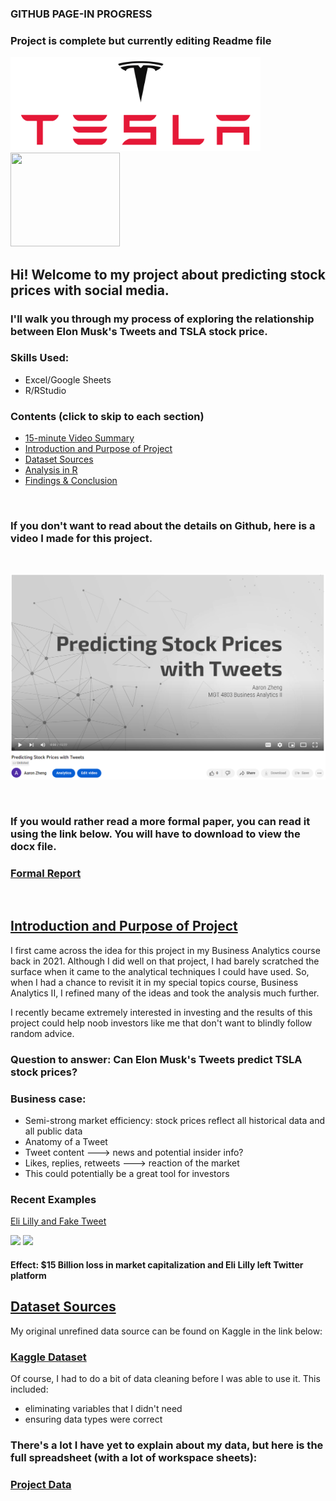 ### GITHUB PAGE-IN PROGRESS
### Project is complete but currently editing Readme file

<p float="left">
  <img src="./Images/Tesla Logo.png" width = "400"/>
  <img src="https://encrypted-tbn0.gstatic.com/images?q=tbn:ANd9GcS4n_urpJ9XpwOTdzBVbGvactwHrPagYQrTJPYjxfxLGkSyu7nJZVqRVGAeohnPgKMrnKE&usqp=CAU" width = "175px" height = "150px"/> 
</p>

## Hi! Welcome to my project about predicting stock prices with social media. 
### I'll walk you through my process of exploring the relationship between Elon Musk's Tweets and TSLA stock price.

### Skills Used:
* Excel/Google Sheets
* R/RStudio

### Contents (click to skip to each section)
* [15-minute Video Summary](#video)
* [Introduction and Purpose of Project](#intro)
* [Dataset Sources](#dataset)
* [Analysis in R](#r)
* [Findings & Conclusion](#conclusion)

<br>

<a name = "video"></a>
### If you don't want to read about the details on Github, here is a video I made for this project.
<br>

[<img src="./Images/Video.PNG" width = "700">](https://youtu.be/PrgOsxHKx6Y) 

<br>

### If you would rather read a more formal paper, you can read it using the link below. You will have to download to view the docx file.
### [Formal Report](https://github.com/AZheng1234/AZheng1234.github.io/blob/main/Twitter/Report.docx)

<br>

<a name = "intro"></a>
## <ins> Introduction and Purpose of Project </ins>

I first came across the idea for this project in my Business Analytics course back in 2021. Although I did well on that project, I had barely scratched the surface when it came to the analytical techniques I could have used. So, when I had a chance to revisit it in my special topics course, Business Analytics II, I refined many of the ideas and took the analysis much further.

I recently became extremely interested in investing and the results of this project could help noob investors like me that don't want to blindly follow random advice.

### Question to answer: Can Elon Musk's Tweets predict TSLA stock prices?

### Business case:
* Semi-strong market efficiency: stock prices reflect all historical data and all public data
* Anatomy of a Tweet
* Tweet content ---> news and potential insider info?
* Likes, replies, retweets ---> reaction of the market
* This could potentially be a great tool for investors

### Recent Examples

[Eli Lilly and Fake Tweet](https://www.fiercepharma.com/marketing/eli-lilly-hit-new-twitter-blue-fake-account-forced-apologize-over-free-insulin-tweet)

<p float="left">
<img src = "https://live-production.wcms.abc-cdn.net.au/403a354bce1611209de535709efbf2dc?impolicy=wcms_crop_resize&cropH=642&cropW=1141&xPos=26&yPos=0&width=862&height=485" height = "300">
<img src = "https://thehustle.co/wp-content/uploads/2022/11/HS-News-Brief_2022-11-15T004910.531Z-1024x1024.png" height = "300">
 </p>

#### Effect: $15 Billion loss in market capitalization and Eli Lilly left Twitter platform















<a name = "dataset"></a>
## <ins> Dataset Sources </ins>
My original unrefined data source can be found on Kaggle in the link below:

### [Kaggle Dataset](https://www.kaggle.com/datasets/vidyapb/elon-musk-tweets-2015-to-2020?resource=download)

Of course, I had to do a bit of data cleaning before I was able to use it. This included:
* eliminating variables that I didn't need
* ensuring data types were correct

### There's a lot I have yet to explain about my data, but here is the full spreadsheet (with a lot of workspace sheets):
### [Project Data](https://docs.google.com/spreadsheets/d/1TWvQrDUsDOItZikiqc5ZJ7gOpHUUdNHCgzOW9kSWAMI/edit?usp=sharing)
